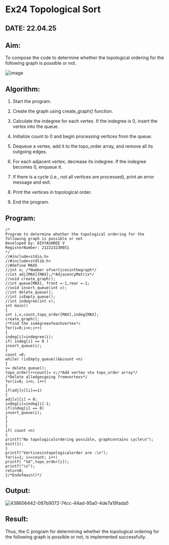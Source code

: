 # Ex24 Topological Sort

## DATE: 22.04.25

## Aim:

To compose the code to determine whether the topological ordering for the following graph is possible or not.

![image](https://github.com/user-attachments/assets/c74a7111-9b59-475c-aad4-9baf23d50ec0)

## Algorithm:

1. Start the program.

2. Create the graph using create_graph() function.

3. Calculate the indegree for each vertex. If the indegree is 0, insert the vertex into the queue.

4. Initialize count to 0 and begin processing vertices from the queue.

5. Dequeue a vertex, add it to the topo_order array, and remove all its outgoing edges.

6. For each adjacent vertex, decrease its indegree. If the indegree becomes 0, enqueue it.

7. If there is a cycle (i.e., not all vertices are processed), print an error message and exit.

8. Print the vertices in topological order.

9. End the program.

## Program:
```
/*
Program to determine whether the topological ordering for the following graph is possible or not
Developed by: DIVYASHREE V
RegisterNumber: 212223230051
*/
//#include<stdio.h>
//#include<stdlib.h>
//#define MAX5
//int n; /*Number ofverticesinthegraph*/
//int adj[MAX][MAX];/*AdjacencyMatrix*/
//void create_graph();
//int queue[MAX], front =-1,rear =-1;
//void insert_queue(int v);
//int delete_queue();
//int isEmpty_queue();
//int indegree(int v); 
int main()
{
int i,v,count,topo_order[MAX],indeg[MAX]; 
create_graph();
/*Find the indegreeofeachvertex*/ 
for(i=0;i<n;i++)
{
indeg[i]=indegree(i); 
if( indeg[i] == 0 )
insert_queue(i);
}
count =0;
while( !isEmpty_queue()&&count <n)
{
v= delete_queue();
topo_order[++count]= v;/*Add vertex vto topo_order array*/
/*Delete alledgesgoing fromvertexv*/ 
for(i=0; i<n; i++)
{
if(adj[v][i]==1)
{
adj[v][i] = 0; 
indeg[i]=indeg[i]-1; 
if(indeg[i] == 0)
insert_queue(i);
}
}
}
if( count <n)
{
printf("No topologicalordering possible, graphcontains cycle\n"); 
exit(1);
}
printf("Verticesintopologicalorder are :\n"); 
for(i=1; i<=count; i++)
printf( "%d",topo_order[i]); 
printf("\n");
return0;
}/*Endofmain()*/
```

## Output:

![438606442-087b9072-74cc-44ad-95a0-4de7a19fada5](https://github.com/user-attachments/assets/40a3e4d0-6c75-4a02-b25c-7a34215a22b8)


## Result:

Thus, the C program for determining whether the topological ordering for the following graph is possible or not, is implemented successfully.
